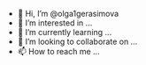 - 👋 Hi, I’m @olga1gerasimova
- 👀 I’m interested in ...
- 🌱 I’m currently learning ...
- 💞️ I’m looking to collaborate on ...
- 📫 How to reach me ...

<!---
olga1gerasimova/olga1gerasimova is a ✨ special ✨ repository because its `README.md` (this file) appears on your GitHub profile.
You can click the Preview link to take a look at your changes.
--->

